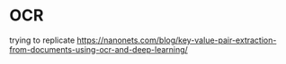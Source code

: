 # OCR
trying to replicate https://nanonets.com/blog/key-value-pair-extraction-from-documents-using-ocr-and-deep-learning/
